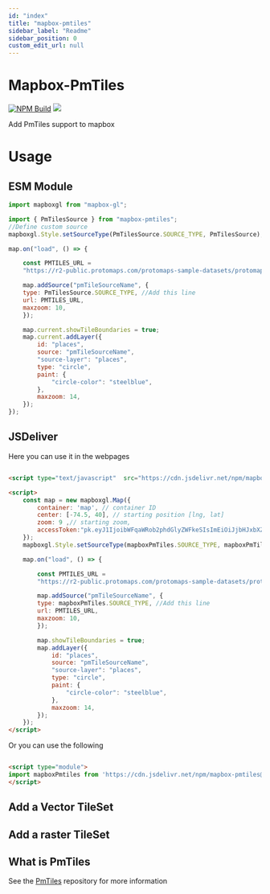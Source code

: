 ```yaml
---
id: "index"
title: "mapbox-pmtiles"
sidebar_label: "Readme"
sidebar_position: 0
custom_edit_url: null
---
```


# Mapbox-PmTiles

[![NPM Build](https://github.com/am2222/mapbox-pmtiles/actions/workflows/build.yml/badge.svg)](https://github.com/am2222/mapbox-pmtiles/actions/workflows/build.yml) [![](https://data.jsdelivr.com/v1/package/npm/mapbox-pmtiles/badge)](https://www.jsdelivr.com/package/npm/mapbox-pmtiles)

Add PmTiles support to mapbox

# Usage

## ESM Module

```js
import mapboxgl from "mapbox-gl";

import { PmTilesSource } from "mapbox-pmtiles";
//Define custom source
mapboxgl.Style.setSourceType(PmTilesSource.SOURCE_TYPE, PmTilesSource);

map.on("load", () => {

    const PMTILES_URL =
    "https://r2-public.protomaps.com/protomaps-sample-datasets/protomaps-basemap-opensource-20230408.pmtiles";

    map.addSource("pmTileSourceName", {
    type: PmTilesSource.SOURCE_TYPE, //Add this line
    url: PMTILES_URL,
    maxzoom: 10,
    });

    map.current.showTileBoundaries = true;
    map.current.addLayer({
        id: "places",
        source: "pmTileSourceName",
        "source-layer": "places",
        type: "circle",
        paint: {
            "circle-color": "steelblue",
        },
        maxzoom: 14,
    });
});

```

## JSDeliver

Here you can use it in the webpages

```html

<script type="text/javascript"  src="https://cdn.jsdelivr.net/npm/mapbox-pmtiles@1/dist/mapbox-pmtiles.umd.min.js"></script>

<script>
    const map = new mapboxgl.Map({
        container: 'map', // container ID
        center: [-74.5, 40], // starting position [lng, lat]
        zoom: 9 ,// starting zoom,
        accessToken:"pk.eyJ1IjoibWFqaWRob2phdGlyZWFkeSIsImEiOiJjbHJxbXZvZDEwMDJhMmtuMmx6NHEwYTV2In0.eLlTQdMMrimVg9NxacXFmg"
    });
    mapboxgl.Style.setSourceType(mapboxPmTiles.SOURCE_TYPE, mapboxPmTiles.PmTilesSource);

    map.on("load", () => {

        const PMTILES_URL =
        "https://r2-public.protomaps.com/protomaps-sample-datasets/protomaps-basemap-opensource-20230408.pmtiles";

        map.addSource("pmTileSourceName", {
        type: mapboxPmTiles.SOURCE_TYPE, //Add this line
        url: PMTILES_URL,
        maxzoom: 10,
        });

        map.showTileBoundaries = true;
        map.addLayer({
            id: "places",
            source: "pmTileSourceName",
            "source-layer": "places",
            type: "circle",
            paint: {
                "circle-color": "steelblue",
            },
            maxzoom: 14,
        });
    });
</script>

```

Or you can use the following

```html

<script type="module">
import mapboxPmtiles from 'https://cdn.jsdelivr.net/npm/mapbox-pmtiles@1.0.29/+esm'
</script>

```

## Add a Vector TileSet

## Add a raster TileSet

## What is PmTiles
See the [PmTiles](https://docs.protomaps.com/pmtiles/) repository for more information
